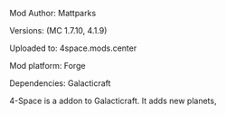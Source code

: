 Mod Author: Mattparks

Versions: (MC 1.7.10, 4.1.9)

Uploaded to: 4space.mods.center

Mod platform: Forge

Dependencies: Galacticraft


4-Space is a addon to Galacticraft. It adds new planets, 
